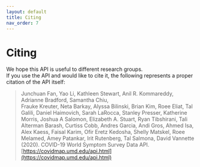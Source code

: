 ```yaml
---
layout: default
title: Citing
nav_order: 7
---
```


# Citing

We hope this API is useful to different research groups.  
If you use the API and would like to cite it, the following represents a proper citation of the API itself:

> Junchuan Fan, Yao Li, Kathleen Stewart, Anil R. Kommareddy, Adrianne Bradford, Samantha Chiu,  
> Frauke Kreuter, Neta Barkay, Alyssa Bilinski, Brian Kim, Roee Eliat, Tal Galili, Daniel Haimovich,
> Sarah LaRocca, Stanley Presser, Katherine Morris, Joshua A Salomon, Elizabeth A. Stuart, Ryan Tibshirani,
> Tali Alterman Barash, Curtiss Cobb, Andres Garcia, Andi Gros, Ahmed Isa, Alex Kaess, Faisal Karim, 
> Ofir Eretz Kedosha, Shelly Matskel, Roee Melamed, Amey Patankar, Irit Rutenberg, Tal Salmona, 
> David Vannette (2020). COVID-19 World Symptom Survey Data API. [https://covidmap.umd.edu/api.html](https://covidmap.umd.edu/api.html)